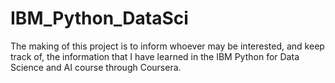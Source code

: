 # IBM_Python_DataSci

The making of this project is to inform whoever may be interested, and keep track of, 
the information that I have learned in the IBM Python for Data Science and AI course through Coursera. 
